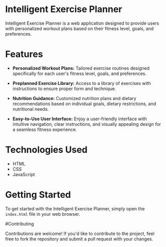 

# Intelligent Exercise Planner

Intelligent Exercise Planner is a web application designed to provide users with personalized workout plans based on their fitness level, goals, and preferences.

# Features

- **Personalized Workout Plans:** Tailored exercise routines designed specifically for each user's fitness level, goals, and preferences.
  
- **Preplanned Exercise Library:** Access to a library of exercises with instructions to ensure proper form and technique.

- **Nutrition Guidance:** Customized nutrition plans and dietary recommendations based on individual goals, dietary restrictions, and nutritional needs.

- **Easy-to-Use User Interface:** Enjoy a user-friendly interface with intuitive navigation, clear instructions, and visually appealing design for a seamless fitness experience.

# Technologies Used

- HTML
- CSS
- JavaScript

# Getting Started

To get started with the Intelligent Exercise Planner, simply open the `index.html` file in your web browser.

#Contributing

Contributions are welcome! If you'd like to contribute to the project, feel free to fork the repository and submit a pull request with your changes.

